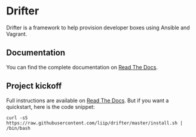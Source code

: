 Drifter
=======

Drifter is a framework to help provision developer boxes using Ansible and Vagrant.


Documentation
-------------

You can find the complete documentation on [Read The Docs](https://liip-drifter.readthedocs.io).


Project kickoff
---------------

Full instructions are available on [Read The Docs](https://liip-drifter.readthedocs.io/en/latest/#usage).
But if you want a quickstart, here is the code snippet:

```
curl -sS https://raw.githubusercontent.com/liip/drifter/master/install.sh | /bin/bash
```
